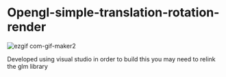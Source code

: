# Opengl-simple-translation-rotation-render

![ezgif com-gif-maker2](https://user-images.githubusercontent.com/89361982/130409344-de97f526-a09d-4b89-88c0-d4e49a9acb00.gif)


Developed using visual studio
in order to build this you may need to relink the glm library
